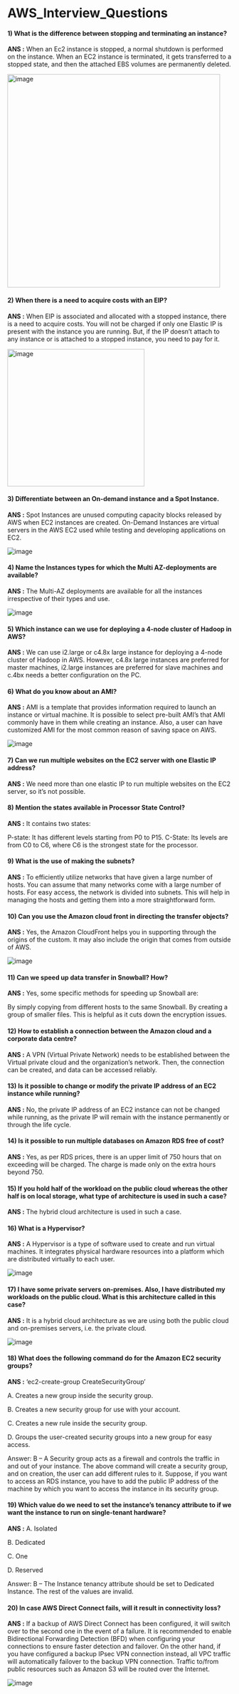 # AWS_Interview_Questions

#### 1) What is the difference between stopping and terminating an instance?

**ANS :** When an Ec2 instance is stopped, a normal shutdown is performed on the instance.
          When an EC2 instance is terminated, it gets transferred to a stopped state, and then the attached EBS volumes are permanently deleted.

<img width="478" alt="image" src="https://github.com/Nachiketa-A/AWS_Interview_Questions/assets/157089767/e87af726-a6d6-45e5-8cdc-391c5f5c1742">

#### 2) When there is a need to acquire costs with an EIP?

**ANS :** When EIP is associated and allocated with a stopped instance, there is a need to acquire costs. You will not be charged if only one Elastic IP is present with the instance you are running. But, if the IP doesn’t attach to any instance or is attached to a stopped instance, you need to pay for it.

<img width="308" alt="image" src="https://github.com/Nachiketa-A/AWS_Interview_Questions/assets/157089767/4331667f-050b-4b0a-98dc-ee85ed1c00dc">


#### 3) Differentiate between an On-demand instance and a Spot Instance.

**ANS :** Spot Instances are unused computing capacity blocks released by AWS when EC2 instances are created.
On-Demand Instances are virtual servers in the AWS EC2 used while testing and developing applications on EC2.

![image](https://github.com/Nachiketa-A/AWS_Interview_Questions/assets/157089767/ca05a6a5-d1a9-4bc6-8a96-e866ddc90564)

#### 4) Name the Instances types for which the Multi AZ-deployments are available?

**ANS :** The Multi-AZ deployments are available for all the instances irrespective of their types and use.

![image](https://github.com/Nachiketa-A/AWS_Interview_Questions/assets/157089767/e7597f27-9125-418c-8e7b-bb58c36b49a7)

#### 5) Which instance can we use for deploying a 4-node cluster of Hadoop in AWS?

**ANS :** We can use i2.large or c4.8x large instance for deploying a 4-node cluster of Hadoop in AWS. However, c4.8x large instances are preferred for master machines, i2.large instances are preferred for slave machines and c.4bx needs a better configuration on the PC.

#### 6) What do you know about an AMI?

**ANS :** AMI is a template that provides information required to launch an instance or virtual machine. It is possible to select pre-built AMI’s that AMI commonly have in them while creating an instance. Also, a user can have customized AMI for the most common reason of saving space on AWS.

![image](https://github.com/Nachiketa-A/AWS_Interview_Questions/assets/157089767/ba9524be-2a43-4a1f-b1c3-42b7de93b525)

#### 7) Can we run multiple websites on the EC2 server with one Elastic IP address?

**ANS :** We need more than one elastic IP to run multiple websites on the EC2 server, so it’s not possible.

#### 8) Mention the states available in Processor State Control?

**ANS :** It contains two states:

P-state: It has different levels starting from P0 to P15.
C-State: Its levels are from C0 to C6, where C6 is the strongest state for the processor.

#### 9) What is the use of making the subnets?

**ANS :** To efficiently utilize networks that have given a large number of hosts. You can assume that many networks come with a large number of hosts. For easy access, the network is divided into subnets. This will help in managing the hosts and getting them into a more straightforward form.

#### 10) Can you use the Amazon cloud front in directing the transfer objects?

**ANS :** Yes, the Amazon CloudFront helps you in supporting through the origins of the custom. It may also include the origin that comes from outside of AWS.


![image](https://github.com/Nachiketa-A/AWS_Interview_Questions/assets/157089767/afdcc36d-ea75-4f2c-bdf1-02ff6af83005)

#### 11) Can we speed up data transfer in Snowball? How?

**ANS :** Yes, some specific methods for speeding up Snowball are:

By simply copying from different hosts to the same Snowball.
By creating a group of smaller files. This is helpful as it cuts down the encryption issues.

#### 12) How to establish a connection between the Amazon cloud and a corporate data centre?

**ANS :** A VPN (Virtual Private Network) needs to be established between the Virtual private cloud and the organization’s network. Then, the connection can be created, and data can be accessed reliably.        

#### 13) Is it possible to change or modify the private IP address of an EC2 instance while running?

**ANS :** No, the private IP address of an EC2 instance can not be changed while running, as the private IP will remain with the instance permanently or through the life cycle.

#### 14) Is it possible to run multiple databases on Amazon RDS free of cost?

**ANS :** Yes, as per RDS prices, there is an upper limit of 750 hours that on exceeding will be charged. The charge is made only on the extra hours beyond 750.

#### 15) If you hold half of the workload on the public cloud whereas the other half is on local storage, what type of architecture is used in such a case?

**ANS :** The hybrid cloud architecture is used in such a case.

#### 16) What is a Hypervisor?

**ANS :** A Hypervisor is a type of software used to create and run virtual machines. It integrates physical hardware resources into a platform which are distributed virtually to each user.

![image](https://github.com/Nachiketa-A/AWS_Interview_Questions/assets/157089767/8a08d4a8-06b7-4dda-9e47-42e2a9e6dd03)

#### 17) I have some private servers on-premises. Also, I have distributed my workloads on the public cloud. What is this architecture called in this case?

**ANS :** It is a hybrid cloud architecture as we are using both the public cloud and on-premises servers, i.e. the private cloud.

![image](https://github.com/Nachiketa-A/AWS_Interview_Questions/assets/157089767/c0322a62-e1c9-4ec3-82c7-04fa3b2ebfb4)

#### 18) What does the following command do for the Amazon EC2 security groups?

**ANS :** ‘ec2-create-group CreateSecurityGroup’

A. Creates a new group inside the security group.

B. Creates a new security group for use with your account.

C. Creates a new rule inside the security group.

D. Groups the user-created security groups into a new group for easy access.

Answer: B – A Security group acts as a firewall and controls the traffic in and out of your instance. The above command will create a security group, and on creation, the user can add different rules to it. Suppose, if you want to access an RDS instance, you have to add the public IP address of the machine by which you want to access the instance in its security group.

#### 19) Which value do we need to set the instance’s tenancy attribute to if we want the instance to run on single-tenant hardware?

**ANS :** A. Isolated

B. Dedicated

C. One

D. Reserved

Answer: B – The Instance tenancy attribute should be set to Dedicated Instance. The rest of the values are invalid.

#### 20) In case AWS Direct Connect fails, will it result in connectivity loss?

**ANS :** If a backup of AWS Direct Connect has been configured, it will switch over to the second one in the event of a failure. It is recommended to enable Bidirectional Forwarding Detection (BFD) when configuring your connections to ensure faster detection and failover. On the other hand, if you have configured a backup IPsec VPN connection instead, all VPC traffic will automatically failover to the backup VPN connection. Traffic to/from public resources such as Amazon S3 will be routed over the Internet.

![image](https://github.com/Nachiketa-A/AWS_Interview_Questions/assets/157089767/c89b5bf5-c24d-486d-864c-d978e94c3f03)





